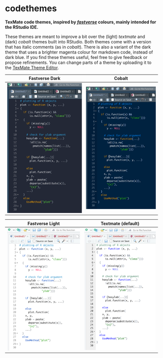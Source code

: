 # codethemes
**TexMate code themes, inspired by [*fastverse*](<https://github.com/fastverse/fastverse>) colours, mainly intended for the RStudio IDE.**

These themes are meant to improve a bit over the (light) *textmate* and (dark) *cobalt* themes built into RStudio. Both themes come with a version that has italic comments (as in *cobalt*). There is also a variant of the dark theme that uses a brighter magenta colour for markdown code, instead of dark blue. If you find these themes useful, feel free to give feedback or propose refinements. You can change parts of a theme by uploading it to the [TexMate Theme Editor](<https://tmtheme-editor.herokuapp.com>).


Fastverse Dark                  |  Cobalt
:------------------------------:|:-------------------------:
![](previews/fastverse_dark.png)    |  ![](previews/cobalt.png)


Fastverse Light                  |  Textmate (default)
:------------------------------:|:-------------------------:
![](previews/fastverse_light.png)    |  ![](previews/texmate.png)

